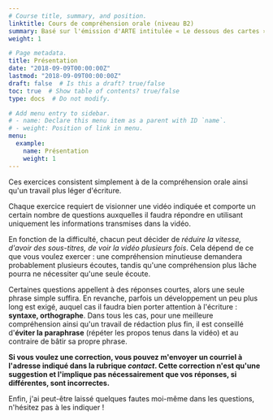 ```yaml
---
# Course title, summary, and position.
linktitle: Cours de compréhension orale (niveau B2)
summary: Basé sur l'émission d'ARTE intitulée « Le dessous des cartes »
weight: 1

# Page metadata.
title: Présentation
date: "2018-09-09T00:00:00Z"
lastmod: "2018-09-09T00:00:00Z"
draft: false  # Is this a draft? true/false
toc: true  # Show table of contents? true/false
type: docs  # Do not modify.

# Add menu entry to sidebar.
# - name: Declare this menu item as a parent with ID `name`.
# - weight: Position of link in menu.
menu:
  example:
    name: Présentation
    weight: 1
---
```


Ces exercices consistent simplement à de la compréhension orale ainsi qu'un travail plus léger d'écriture. 

Chaque exercice requiert de visionner une vidéo indiquée et comporte un certain nombre de questions auxquelles il faudra répondre en utilisant uniquement les informations transmises dans la vidéo. 

En fonction de la difficulté, chacun peut décider de _réduire la vitesse, d'avoir des sous-titres, de voir la vidéo plusieurs fois_. Cela dépend de ce que vous voulez exercer : une compréhension minutieuse demandera probablement plusieurs écoutes, tandis qu'une compréhension plus lâche pourra ne nécessiter qu'une seule écoute. 

Certaines questions appellent à des réponses courtes, alors une seule phrase simple suffira. En revanche, parfois un développement un peu plus long est exigé, auquel cas il faudra bien porter attention à l'écriture : **syntaxe, orthographe**. Dans tous les cas, pour une meilleure compréhension ainsi qu'un travail de rédaction plus fin, il est conseillé d'**éviter la paraphrase** (répéter les propos tenus dans la vidéo) et au contraire de bâtir sa propre phrase.

**Si vous voulez une correction, vous pouvez m'envoyer un courriel à l'adresse indiqué dans la rubrique _contact_. Cette correction n'est qu'une suggestion et l'implique pas nécessairement que vos réponses, si différentes, sont incorrectes.**

Enfin, j'ai peut-être laissé quelques fautes moi-même dans les questions, n'hésitez pas à les indiquer ! 
